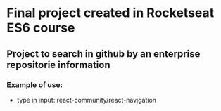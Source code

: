 # Final project created in Rocketseat ES6 course
## Project to search in github by an enterprise repositorie information
### Example of use: 
 - type in input: react-community/react-navigation

